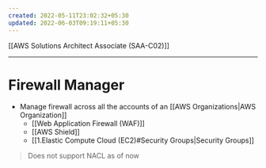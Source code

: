 ```yaml
---
created: 2022-05-11T23:02:32+05:30
updated: 2022-06-03T09:19:11+05:30
---
```

[[AWS Solutions Architect Associate (SAA-C02)]]

---
# Firewall Manager
-   Manage firewall across all the accounts of an [[AWS Organizations|AWS Organization]]
	- [[Web Application Firewall (WAF)]]
	- [[AWS Shield]]
	- [[1.Elastic Compute Cloud (EC2)#Security Groups|Security Groups]]

> Does not support NACL as of now